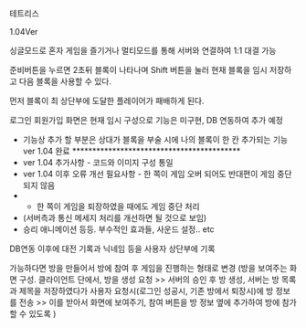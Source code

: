테트리스

1.04Ver

싱글모드로 혼자 게임을 즐기거나 
멀티모드를 통해 서버와 연결하여 1:1 대결 가능

준비버튼을 누르면 2초뒤 블록이 나타나며 Shift 버튼을 눌러 현재 블록을 임시 저장하고 다음 블록을 사용할 수 있다.

먼저 블록이 최 상단부에 도달한 플레이어가 패배하게 된다.




로그인 회원가입 화면은 현재 임시 구성으로 기능은 미구현, DB 연동하여 추가 예정

 * 기능상 추가 할 부분은 상대가 블록을 부술 시에 나의 블록이 한 칸 추가되는 기능 ver 1.04 완료 ******************************************
 * ver 1.04 추가사항 - 코드와 이미지 구성 통일 
 * ver 1.04 이후 오류 개선 필요사항 - 한 쪽이 게임 오버 되어도 반대편이 게임 중단되지 않음
 * + 한 쪽이 게임을 퇴장하였을 때에도 게임 중단 처리 
 * (서버측과 통신 메세지 처리를 개선하면 될 것으로 보임) 
 * 승리 애니메이션 등등. 부수적인 효과들, 사운드 설정.. etc

DB연동 이후에 대전 기록과 닉네임 등을 사용자 상단부에 기록

가능하다면 방을 만들어서 방에 참여 후 게임을 진행하는 형태로 변경 
 (방을 보여주는 화면 구성. 클라이언트 단에서, 방을 생성 요청 >> 서버의 승인 후 방 생성, 서버는 방 목록과 제목을 저장하였다가 
  사용자 요청시(로그인 성공시, 기존 방에서 퇴장시)에 방 정보를 전송 >> 이를 받아서 화면에 보여주기, 참여 버튼을 방 정보 옆에 추가하여 방에 참가할 수 있도록 )
